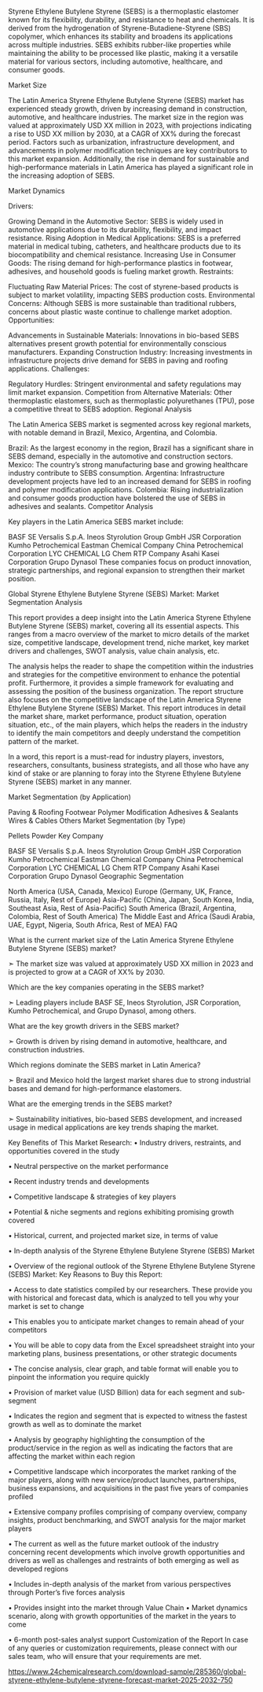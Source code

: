 Styrene Ethylene Butylene Styrene (SEBS) is a thermoplastic elastomer known for its flexibility, durability, and resistance to heat and chemicals. It is derived from the hydrogenation of Styrene-Butadiene-Styrene (SBS) copolymer, which enhances its stability and broadens its applications across multiple industries. SEBS exhibits rubber-like properties while maintaining the ability to be processed like plastic, making it a versatile material for various sectors, including automotive, healthcare, and consumer goods.

Market Size

The Latin America Styrene Ethylene Butylene Styrene (SEBS) market has experienced steady growth, driven by increasing demand in construction, automotive, and healthcare industries. The market size in the region was valued at approximately USD XX million in 2023, with projections indicating a rise to USD XX million by 2030, at a CAGR of XX% during the forecast period. Factors such as urbanization, infrastructure development, and advancements in polymer modification techniques are key contributors to this market expansion. Additionally, the rise in demand for sustainable and high-performance materials in Latin America has played a significant role in the increasing adoption of SEBS.

Market Dynamics 

Drivers:

Growing Demand in the Automotive Sector: SEBS is widely used in automotive applications due to its durability, flexibility, and impact resistance.
Rising Adoption in Medical Applications: SEBS is a preferred material in medical tubing, catheters, and healthcare products due to its biocompatibility and chemical resistance.
Increasing Use in Consumer Goods: The rising demand for high-performance plastics in footwear, adhesives, and household goods is fueling market growth.
Restraints:

Fluctuating Raw Material Prices: The cost of styrene-based products is subject to market volatility, impacting SEBS production costs.
Environmental Concerns: Although SEBS is more sustainable than traditional rubbers, concerns about plastic waste continue to challenge market adoption.
Opportunities:

Advancements in Sustainable Materials: Innovations in bio-based SEBS alternatives present growth potential for environmentally conscious manufacturers.
Expanding Construction Industry: Increasing investments in infrastructure projects drive demand for SEBS in paving and roofing applications.
Challenges:

Regulatory Hurdles: Stringent environmental and safety regulations may limit market expansion.
Competition from Alternative Materials: Other thermoplastic elastomers, such as thermoplastic polyurethanes (TPU), pose a competitive threat to SEBS adoption.
Regional Analysis

The Latin America SEBS market is segmented across key regional markets, with notable demand in Brazil, Mexico, Argentina, and Colombia.

Brazil: As the largest economy in the region, Brazil has a significant share in SEBS demand, especially in the automotive and construction sectors.
Mexico: The country’s strong manufacturing base and growing healthcare industry contribute to SEBS consumption.
Argentina: Infrastructure development projects have led to an increased demand for SEBS in roofing and polymer modification applications.
Colombia: Rising industrialization and consumer goods production have bolstered the use of SEBS in adhesives and sealants.
Competitor Analysis

Key players in the Latin America SEBS market include:

BASF SE
Versalis S.p.A.
Ineos Styrolution Group GmbH
JSR Corporation
Kumho Petrochemical
Eastman Chemical Company
China Petrochemical Corporation
LYC CHEMICAL
LG Chem
RTP Company
Asahi Kasei Corporation
Grupo Dynasol
These companies focus on product innovation, strategic partnerships, and regional expansion to strengthen their market position.

Global Styrene Ethylene Butylene Styrene (SEBS) Market: Market Segmentation Analysis

This report provides a deep insight into the Latin America Styrene Ethylene Butylene Styrene (SEBS) market, covering all its essential aspects. This ranges from a macro overview of the market to micro details of the market size, competitive landscape, development trend, niche market, key market drivers and challenges, SWOT analysis, value chain analysis, etc.

The analysis helps the reader to shape the competition within the industries and strategies for the competitive environment to enhance the potential profit. Furthermore, it provides a simple framework for evaluating and assessing the position of the business organization. The report structure also focuses on the competitive landscape of the Latin America Styrene Ethylene Butylene Styrene (SEBS) Market. This report introduces in detail the market share, market performance, product situation, operation situation, etc., of the main players, which helps the readers in the industry to identify the main competitors and deeply understand the competition pattern of the market.

In a word, this report is a must-read for industry players, investors, researchers, consultants, business strategists, and all those who have any kind of stake or are planning to foray into the Styrene Ethylene Butylene Styrene (SEBS) market in any manner.

Market Segmentation (by Application)

Paving & Roofing
Footwear
Polymer Modification
Adhesives & Sealants
Wires & Cables
Others
Market Segmentation (by Type)

Pellets
Powder
Key Company

BASF SE
Versalis S.p.A.
Ineos Styrolution Group GmbH
JSR Corporation
Kumho Petrochemical
Eastman Chemical Company
China Petrochemical Corporation
LYC CHEMICAL
LG Chem
RTP Company
Asahi Kasei Corporation
Grupo Dynasol
Geographic Segmentation

North America (USA, Canada, Mexico)
Europe (Germany, UK, France, Russia, Italy, Rest of Europe)
Asia-Pacific (China, Japan, South Korea, India, Southeast Asia, Rest of Asia-Pacific)
South America (Brazil, Argentina, Colombia, Rest of South America)
The Middle East and Africa (Saudi Arabia, UAE, Egypt, Nigeria, South Africa, Rest of MEA)
FAQ

What is the current market size of the Latin America Styrene Ethylene Butylene Styrene (SEBS) market?

➣ The market size was valued at approximately USD XX million in 2023 and is projected to grow at a CAGR of XX% by 2030.

Which are the key companies operating in the SEBS market?

➣ Leading players include BASF SE, Ineos Styrolution, JSR Corporation, Kumho Petrochemical, and Grupo Dynasol, among others.

What are the key growth drivers in the SEBS market?

➣ Growth is driven by rising demand in automotive, healthcare, and construction industries.

Which regions dominate the SEBS market in Latin America?

➣ Brazil and Mexico hold the largest market shares due to strong industrial bases and demand for high-performance elastomers.

What are the emerging trends in the SEBS market?

➣ Sustainability initiatives, bio-based SEBS development, and increased usage in medical applications are key trends shaping the market.

Key Benefits of This Market Research:
• Industry drivers, restraints, and opportunities covered in the study

• Neutral perspective on the market performance

• Recent industry trends and developments

• Competitive landscape & strategies of key players

• Potential & niche segments and regions exhibiting promising growth covered

• Historical, current, and projected market size, in terms of value

• In-depth analysis of the Styrene Ethylene Butylene Styrene (SEBS) Market

• Overview of the regional outlook of the Styrene Ethylene Butylene Styrene (SEBS) Market: Key Reasons to Buy this Report:

• Access to date statistics compiled by our researchers. These provide you with historical and forecast data, which is analyzed to tell you why your market is set to change

• This enables you to anticipate market changes to remain ahead of your competitors

• You will be able to copy data from the Excel spreadsheet straight into your marketing plans, business presentations, or other strategic documents

• The concise analysis, clear graph, and table format will enable you to pinpoint the information you require quickly

• Provision of market value (USD Billion) data for each segment and sub-segment

• Indicates the region and segment that is expected to witness the fastest growth as well as to dominate the market

• Analysis by geography highlighting the consumption of the product/service in the region as well as indicating the factors that are affecting the market within each region

• Competitive landscape which incorporates the market ranking of the major players, along with new service/product launches, partnerships, business expansions, and acquisitions in the past five years of companies profiled

• Extensive company profiles comprising of company overview, company insights, product benchmarking, and SWOT analysis for the major market players

• The current as well as the future market outlook of the industry concerning recent developments which involve growth opportunities and drivers as well as challenges and restraints of both emerging as well as developed regions

• Includes in-depth analysis of the market from various perspectives through Porter’s five forces analysis

• Provides insight into the market through Value Chain • Market dynamics scenario, along with growth opportunities of the market in the years to come

• 6-month post-sales analyst support Customization of the Report In case of any queries or customization requirements, please connect with our sales team, who will ensure that your requirements are met.

https://www.24chemicalresearch.com/download-sample/285360/global-styrene-ethylene-butylene-styrene-forecast-market-2025-2032-750 
